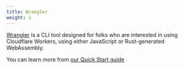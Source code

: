 ```yaml
---
title: Wrangler
weight: 1
---
```


[Wrangler](https://github.com/cloudflare/wrangler)  is a CLI tool designed for folks who are interested in using Cloudflare Workers, using either JavaScript or Rust-generated WebAssembly.

You can learn more from [our Quick Start guide](/quickstart/cli-setup)

